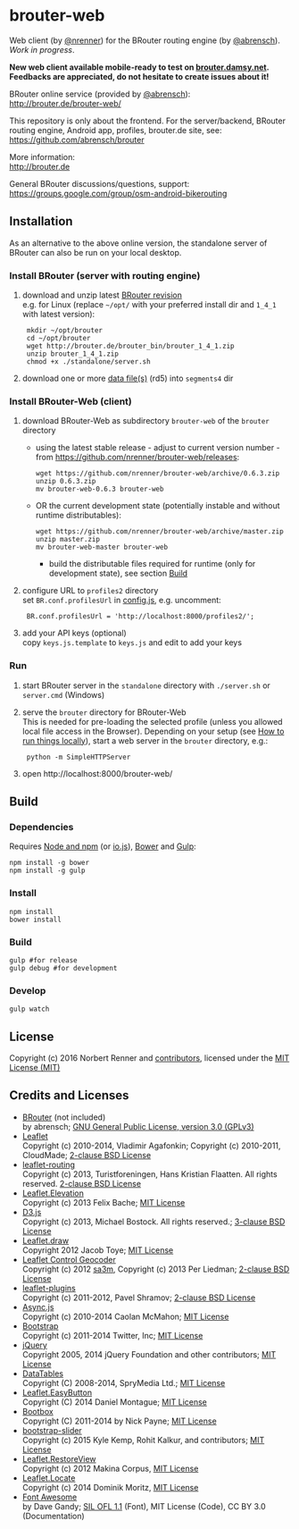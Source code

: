 brouter-web
===========

Web client (by [@nrenner](https://github.com/nrenner)) for the BRouter routing engine (by [@abrensch](https://github.com/abrensch)). *Work in progress*.

**New web client available mobile-ready to test on [brouter.damsy.net](brouter.damsy.net]).
Feedbacks are appreciated, do not hesitate to create issues about it!**

BRouter online service (provided by [@abrensch](https://github.com/abrensch)):  
http://brouter.de/brouter-web/

This repository is only about the frontend. For the server/backend, BRouter routing engine, Android app, profiles, brouter.de site, see:  
https://github.com/abrensch/brouter

More information:  
http://brouter.de

General BRouter discussions/questions, support:  
https://groups.google.com/group/osm-android-bikerouting

## Installation

As an alternative to the above online version, the standalone server of BRouter can also be run on your local desktop.

### Install BRouter (server with routing engine)

1. download and unzip latest [BRouter revision](http://brouter.de/brouter/revisions.html)  
e.g. for Linux (replace ``~/opt/`` with your preferred install dir and ``1_4_1`` with latest version):  

        mkdir ~/opt/brouter
        cd ~/opt/brouter
        wget http://brouter.de/brouter_bin/brouter_1_4_1.zip
        unzip brouter_1_4_1.zip
        chmod +x ./standalone/server.sh

2. download one or more [data file(s)](http://brouter.de/brouter/segments4/) (rd5) into ``segments4`` dir

### Install BRouter-Web (client)

1. download BRouter-Web as subdirectory ``brouter-web`` of the ``brouter`` directory  
   * using the latest stable release - adjust to current version number - from
     https://github.com/nrenner/brouter-web/releases:

         wget https://github.com/nrenner/brouter-web/archive/0.6.3.zip
         unzip 0.6.3.zip
         mv brouter-web-0.6.3 brouter-web

   * OR the current development state (potentially instable and without runtime distributables):

         wget https://github.com/nrenner/brouter-web/archive/master.zip
         unzip master.zip
         mv brouter-web-master brouter-web

     * build the distributable files required for runtime (only for development state), see section [Build](#build)

2. configure URL to ``profiles2`` directory  
set ``BR.conf.profilesUrl`` in [config.js](config.js), e.g. uncomment:

        BR.conf.profilesUrl = 'http://localhost:8000/profiles2/';

3. add your API keys (optional)  
copy ``keys.js.template`` to ``keys.js`` and edit to add your keys

### Run

1. start BRouter server in the ``standalone`` directory with ``./server.sh`` or ``server.cmd`` (Windows)
2. serve the ``brouter`` directory for BRouter-Web  
This is needed for pre-loading the selected profile (unless you allowed local file access in the Browser). Depending on your setup (see [How to run things locally](https://github.com/mrdoob/three.js/wiki/How-to-run-things-locally)), start a web server in the ``brouter`` directory, e.g.:

        python -m SimpleHTTPServer

2. open http://localhost:8000/brouter-web/

## Build

### Dependencies

Requires [Node and npm](https://nodejs.org/) (or [io.js](https://iojs.org)), [Bower](https://bower.io/) and [Gulp](http://gulpjs.com/):

    npm install -g bower
    npm install -g gulp

### Install

    npm install
    bower install

### Build

    gulp #for release
    gulp debug #for development

### Develop

    gulp watch

## License

Copyright (c) 2016 Norbert Renner and [contributors](https://github.com/nrenner/brouter-web/graphs/contributors), licensed under the [MIT License (MIT)](LICENSE)

## Credits and Licenses

* [BRouter](https://github.com/abrensch/brouter) (not included)  
by abrensch; [GNU General Public License, version 3.0 (GPLv3)](https://github.com/abrensch/brouter/blob/master/LICENSE)
* [Leaflet](http://leafletjs.com/)  
Copyright (c) 2010-2014, Vladimir Agafonkin; Copyright (c) 2010-2011, CloudMade; [2-clause BSD License](https://github.com/Leaflet/Leaflet/blob/master/LICENSE)
* [leaflet-routing](https://github.com/Turistforeningen/leaflet-routing)  
Copyright (c) 2013, Turistforeningen, Hans Kristian Flaatten. All rights reserved. [2-clause BSD License](https://github.com/Turistforeningen/leaflet-routing/blob/gh-pages/LICENSE)
* [Leaflet.Elevation](https://github.com/MrMufflon/Leaflet.Elevation)  
Copyright (c) 2013 Felix Bache; [MIT License](https://github.com/MrMufflon/Leaflet.Elevation/blob/master/LICENSE)
* [D3.js](https://github.com/mbostock/d3)  
Copyright (c) 2013, Michael Bostock. All rights reserved.; [3-clause BSD License](https://github.com/mbostock/d3/blob/master/LICENSE)
* [Leaflet.draw](https://github.com/Leaflet/Leaflet.draw)  
Copyright 2012 Jacob Toye; [MIT License](https://github.com/Leaflet/Leaflet.draw/blob/master/MIT-LICENCE.txt)
* [Leaflet Control Geocoder](https://github.com/perliedman/leaflet-control-geocoder)  
Copyright (c) 2012 [sa3m](https://github.com/sa3m), Copyright (c) 2013 Per Liedman; [2-clause BSD License](https://github.com/perliedman/leaflet-control-geocoder/blob/master/LICENSE)
* [leaflet-plugins](https://github.com/shramov/leaflet-plugins)  
Copyright (c) 2011-2012, Pavel Shramov; [2-clause BSD License](https://github.com/shramov/leaflet-plugins/blob/master/LICENSE)
* [Async.js](https://github.com/caolan/async)  
Copyright (c) 2010-2014 Caolan McMahon; [MIT License](https://github.com/caolan/async/blob/master/LICENSE)
* [Bootstrap](https://getbootstrap.com/)  
Copyright (c) 2011-2014 Twitter, Inc; [MIT License](https://github.com/twbs/bootstrap/blob/master/LICENSE)
* [jQuery](https://github.com/jquery/jquery)  
Copyright 2005, 2014 jQuery Foundation and other contributors; [MIT License](https://github.com/jquery/jquery/blob/master/LICENSE.txt)
* [DataTables](https://github.com/DataTables/DataTables)  
Copyright (C) 2008-2014, SpryMedia Ltd.; [MIT License](https://www.datatables.net/license/MIT-LICENCE)
* [Leaflet.EasyButton](https://github.com/CliffCloud/Leaflet.EasyButton)  
Copyright (C) 2014 Daniel Montague; [MIT License](https://github.com/CliffCloud/Leaflet.EasyButton/blob/master/LICENSE)
* [Bootbox](https://github.com/makeusabrew/bootbox)  
Copyright (C) 2011-2014 by Nick Payne; [MIT License](https://github.com/makeusabrew/bootbox/blob/master/LICENSE.md)
* [bootstrap-slider](https://github.com/seiyria/bootstrap-slider)  
Copyright (c) 2015 Kyle Kemp, Rohit Kalkur, and contributors; [MIT License](https://github.com/seiyria/bootstrap-slider/blob/master/LICENSE.md)
* [Leaflet.RestoreView](https://github.com/makinacorpus/Leaflet.RestoreView)  
Copyright (c) 2012 Makina Corpus, [MIT License](https://github.com/makinacorpus/Leaflet.RestoreView/blob/master/LICENSE)
* [Leaflet.Locate](https://github.com/domoritz/leaflet-locatecontrol)  
Copyright (c) 2014 Dominik Moritz, [MIT License](https://github.com/domoritz/leaflet-locatecontrol/blob/gh-pages/LICENSE)
* [Font Awesome](http://fontawesome.io/license/)  
by Dave Gandy; [SIL OFL 1.1](https://scripts.sil.org/OFL) (Font), MIT License (Code), CC BY 3.0 (Documentation)
